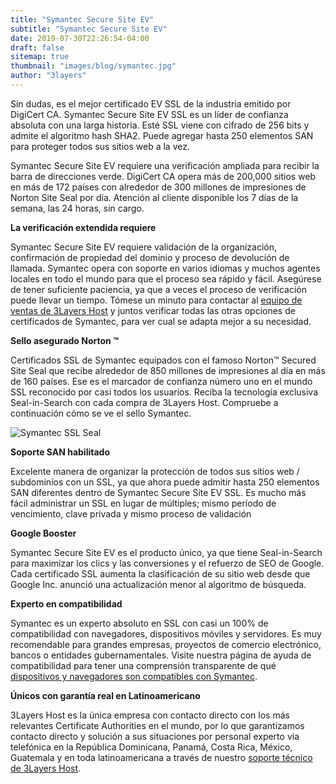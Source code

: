 ```yaml
---
title: "Symantec Secure Site EV"
subtitle: "Symantec Secure Site EV"
date: 2019-07-30T22:26:54-04:00
draft: false
sitemap: true
thumbnail: "images/blog/symantec.jpg"
author: "3layers"
---
```


Sin dudas, es el mejor certificado EV SSL de la industria emitido por DigiCert CA. Symantec Secure Site EV SSL es un líder de confianza absoluta con una larga historia. Esté SSL viene con cifrado de 256 bits y admite el algoritmo hash SHA2. Puede agregar hasta 250 elementos SAN para proteger todos sus sitios web a la vez.

Symantec Secure Site EV requiere una verificación ampliada para recibir la barra de direcciones verde. DigiCert CA opera más de 200,000 sitios web en más de 172 países con alrededor de 300 millones de impresiones de Norton Site Seal por día. Atención al cliente disponible los 7 días de la semana, las 24 horas, sin cargo.

**La verificación extendida requiere**

Symantec Secure Site EV requiere validación de la organización, confirmación de propiedad del dominio y proceso de devolución de llamada. Symantec opera con soporte en varios idiomas y muchos agentes locales en todo el mundo para que el proceso sea rápido y fácil. Asegúrese de tener suficiente paciencia, ya que a veces el proceso de verificación puede llevar un tiempo. Tómese un minuto para contactar al [equipo de ventas de 3Layers Host](https://3layers.host/contact/) y juntos verificar todas las otras opciones de certificados de Symantec, para ver cual se adapta mejor a su necesidad.

**Sello asegurado Norton ™**

Certificados SSL de Symantec equipados con el famoso Norton™ Secured Site Seal que recibe alrededor de 850 millones de impresiones al día en más de 160 países. Ese es el marcador de confianza número uno en el mundo SSL reconocido por casi todos los usuarios. Reciba la tecnología exclusiva Seal-in-Search con cada compra de 3Layers Host. Compruebe a continuación cómo se ve el sello Symantec.

![Symantec SSL Seal](/images/blog/norton-seal.png)

**Soporte SAN habilitado**

Excelente manera de organizar la protección de todos sus sitios web / subdominios con un SSL, ya que ahora puede admitir hasta 250 elementos SAN diferentes dentro de Symantec Secure Site EV SSL. Es mucho más fácil administrar un SSL en lugar de múltiples; mismo período de vencimiento, clave privada y mismo proceso de validación

**Google Booster**

Symantec Secure Site EV es el producto único, ya que tiene Seal-in-Search para maximizar los clics y las conversiones y el refuerzo de SEO de Google. Cada certificado SSL aumenta la clasificación de su sitio web desde que Google Inc. anunció una actualización menor al algoritmo de búsqueda.

**Experto en compatibilidad**

Symantec es un experto absoluto en SSL con casi un 100% de compatibilidad con navegadores, dispositivos móviles y servidores. Es muy recomendable para grandes empresas, proyectos de comercio electrónico, bancos o entidades gubernamentales. Visite nuestra página de ayuda de compatibilidad para tener una comprensión transparente de qué [dispositivos y navegadores son compatibles con Symantec](https://3layers.host/blog/compatibilidad-de-dispositivos-con-ssl/).

**Únicos con garantía real en Latinoamericano**

3Layers Host es la única empresa con contacto directo con los más relevantes Certificate Authorities en el mundo, por lo que garantizamos contacto directo y solución a sus situaciones por personal experto vía telefónica en la República Dominicana, Panamá, Costa Rica, México, Guatemala y en toda latinoamericana a través de nuestro [soporte técnico de 3Layers Host](https://3layers.host/contact/).